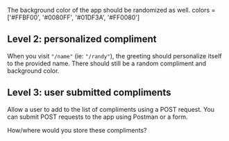 The background color of the app should be randomized as well.
colors = ['#FFBF00', '#0080FF', '#01DF3A', '#FF0080']

## Level 2: personalized compliment

When you visit `"/name"` (ie: `"/randy"`), the greeting should personalize itself to the provided name. There should still be a random compliment and background color.

## Level 3: user submitted compliments

Allow a user to add to the list of compliments using a POST request. You can submit POST requests to the app using Postman or a form.

How/where would you store these compliments?
